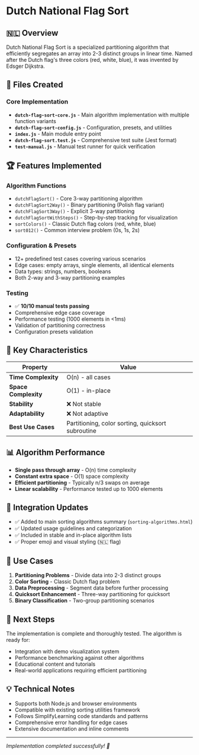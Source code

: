 # Dutch National Flag Sort

## 🇳🇱 Overview
Dutch National Flag Sort is a specialized partitioning algorithm that efficiently segregates an array into 2-3 distinct groups in linear time. Named after the Dutch flag's three colors (red, white, blue), it was invented by Edsger Dijkstra.

## 📁 Files Created

### Core Implementation
- **`dutch-flag-sort-core.js`** - Main algorithm implementation with multiple function variants
- **`dutch-flag-sort-config.js`** - Configuration, presets, and utilities
- **`index.js`** - Main module entry point
- **`dutch-flag-sort.test.js`** - Comprehensive test suite (Jest format)
- **`test-manual.js`** - Manual test runner for quick verification

## 🏆 Features Implemented

### Algorithm Functions
- `dutchFlagSort()` - Core 3-way partitioning algorithm
- `dutchFlagSort2Way()` - Binary partitioning (Polish flag variant)
- `dutchFlagSort3Way()` - Explicit 3-way partitioning
- `dutchFlagSortWithSteps()` - Step-by-step tracking for visualization
- `sortColors()` - Classic Dutch flag colors (red, white, blue)
- `sort012()` - Common interview problem (0s, 1s, 2s)

### Configuration & Presets
- 12+ predefined test cases covering various scenarios
- Edge cases: empty arrays, single elements, all identical elements
- Data types: strings, numbers, booleans
- Both 2-way and 3-way partitioning examples

### Testing
- ✅ **10/10 manual tests passing**
- Comprehensive edge case coverage
- Performance testing (1000 elements in <1ms)
- Validation of partitioning correctness
- Configuration presets validation

## 🔧 Key Characteristics

| Property | Value |
|----------|--------|
| **Time Complexity** | O(n) - all cases |
| **Space Complexity** | O(1) - in-place |
| **Stability** | ❌ Not stable |
| **Adaptability** | ❌ Not adaptive |
| **Best Use Cases** | Partitioning, color sorting, quicksort subroutine |

## 📊 Algorithm Performance
- **Single pass through array** - O(n) time complexity
- **Constant extra space** - O(1) space complexity
- **Efficient partitioning** - Typically n/3 swaps on average
- **Linear scalability** - Performance tested up to 1000 elements

## 🎨 Integration Updates
- ✅ Added to main sorting algorithms summary (`sorting-algorithms.html`)
- ✅ Updated usage guidelines and categorization
- ✅ Included in stable and in-place algorithm lists
- ✅ Proper emoji and visual styling (🇳🇱 flag)

## 🔬 Use Cases
1. **Partitioning Problems** - Divide data into 2-3 distinct groups
2. **Color Sorting** - Classic Dutch flag problem
3. **Data Preprocessing** - Segment data before further processing
4. **Quicksort Enhancement** - Three-way partitioning for quicksort
5. **Binary Classification** - Two-group partitioning scenarios

## 🚀 Next Steps
The implementation is complete and thoroughly tested. The algorithm is ready for:
- Integration with demo visualization system
- Performance benchmarking against other algorithms
- Educational content and tutorials
- Real-world applications requiring efficient partitioning

## 💡 Technical Notes
- Supports both Node.js and browser environments
- Compatible with existing sorting utilities framework
- Follows SimplifyLearning code standards and patterns
- Comprehensive error handling for edge cases
- Extensive documentation and inline comments

---
*Implementation completed successfully! 🎉*
